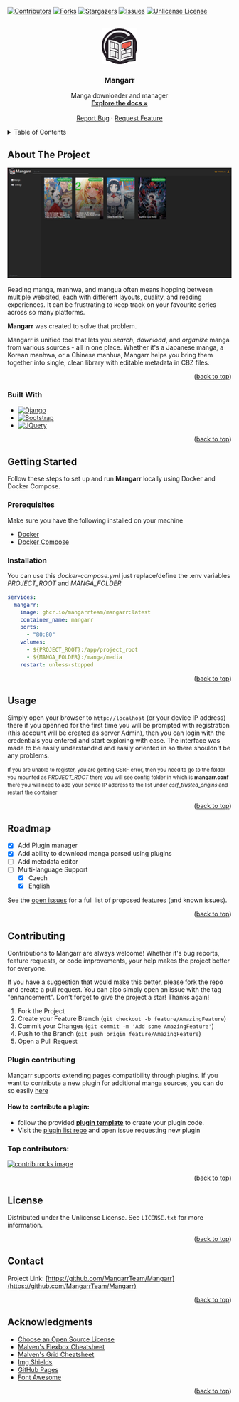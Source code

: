 <a id="readme-top"></a>
[![Contributors][contributors-shield]][contributors-url]
[![Forks][forks-shield]][forks-url]
[![Stargazers][stars-shield]][stars-url]
[![Issues][issues-shield]][issues-url]
[![Unlicense License][license-shield]][license-url]


<!-- PROJECT LOGO -->
<br />
<div align="center">
  <a href="https://github.com/MangarrTeam/Mangarr">
    <img src="images/logo.png" alt="Logo" width="80" height="80">
  </a>

  <h3 align="center">Mangarr</h3>

  <p align="center">
    Manga downloader and manager
    <br />
    <a href="https://github.com/MangarrTeam/Mangarr"><strong>Explore the docs »</strong></a>
    <br />
    <br />
    <a href="https://github.com/MangarrTeam/Mangarr/issues/new?labels=bug&template=bug-report---.md">Report Bug</a>
    &middot;
    <a href="https://github.com/MangarrTeam/Mangarr/issues/new?labels=enhancement&template=feature-request---.md">Request Feature</a>
  </p>
</div>



<!-- TABLE OF CONTENTS -->
<details>
  <summary>Table of Contents</summary>
  <ol>
    <li>
      <a href="#about-the-project">About The Project</a>
      <ul>
        <li><a href="#built-with">Built With</a></li>
      </ul>
    </li>
    <li>
      <a href="#getting-started">Getting Started</a>
      <ul>
        <li><a href="#prerequisites">Prerequisites</a></li>
        <li><a href="#installation">Installation</a></li>
      </ul>
    </li>
    <li><a href="#usage">Usage</a></li>
    <li><a href="#roadmap">Roadmap</a></li>
    <li><a href="#contributing">Contributing</a></li>
    <li><a href="#license">License</a></li>
    <li><a href="#contact">Contact</a></li>
    <li><a href="#acknowledgments">Acknowledgments</a></li>
  </ol>
</details>



<!-- ABOUT THE PROJECT -->
## About The Project

[![Main page example][product-screenshot]]()

Reading manga, manhwa, and mangua often means hopping between multiple websited, each with different layouts, quality, and reading experiences. It can be frustrating to keep track on your favourite series across so many platforms.

**Mangarr** was created to solve that problem.

Mangarr is unified tool that lets you *search*, *download*, and *organize* manga from various sources - all in one place. Whether it's a Japanese manga, a Korean manhwa, or a Chinese manhua, Mangarr helps you bring them together into single, clean library with editable metadata in CBZ files.

<p align="right">(<a href="#readme-top">back to top</a>)</p>



### Built With

* [![Django][Django.com]][Django-url]
* [![Bootstrap][Bootstrap.com]][Bootstrap-url]
* [![JQuery][JQuery.com]][JQuery-url]

<p align="right">(<a href="#readme-top">back to top</a>)</p>



<!-- GETTING STARTED -->
## Getting Started

Follow these steps to set up and run **Mangarr** locally using Docker and Docker Compose.

### Prerequisites

Make sure you have the following installed on your machine

- [Docker](https://docs.docker.com/get-docker/)
- [Docker Compose](https://docs.docker.com/compose/install/)

### Installation

You can use this *docker-compose.yml* just replace/define the .env variables *PROJECT_ROOT* and *MANGA_FOLDER*

```yml
services:
  mangarr:
    image: ghcr.io/mangarrteam/mangarr:latest
    container_name: mangarr
    ports:
      - "80:80"
    volumes:
      - ${PROJECT_ROOT}:/app/project_root
      - ${MANGA_FOLDER}:/manga/media
    restart: unless-stopped
```



<p align="right">(<a href="#readme-top">back to top</a>)</p>



<!-- USAGE EXAMPLES -->
## Usage

Simply open your browser to `http://localhost` (or your device IP address) there if you openned for the first time you will be prompted with registration (this account will be created as server Admin), then you can login with the credentials you entered and start exploring with ease. The interface was made to be easily understanded and easily oriented in so there shouldn't be any problems.

<small>If you are unable to register, you are getting CSRF error, then you need to go to the folder you mounted as *PROJECT_ROOT* there you will see config folder in which is **mangarr.conf** there you will need to add your device IP address to the list under *csrf_trusted_origins* and restart the container</small>

<p align="right">(<a href="#readme-top">back to top</a>)</p>



<!-- ROADMAP -->
## Roadmap

- [x] Add Plugin manager
- [x] Add ability to download manga parsed using plugins
- [ ] Add metadata editor
- [ ] Multi-language Support
    - [x] Czech
    - [x] English

See the [open issues](https://github.com/MangarrTeam/Mangarr/issues) for a full list of proposed features (and known issues).

<p align="right">(<a href="#readme-top">back to top</a>)</p>



<!-- CONTRIBUTING -->
## Contributing

Contributions to Mangarr are always welcome! Whether it's bug reports, feature requests, or code improvements, your help makes the project better for everyone.

If you have a suggestion that would make this better, please fork the repo and create a pull request. You can also simply open an issue with the tag "enhancement".
Don't forget to give the project a star! Thanks again!

1. Fork the Project
2. Create your Feature Branch (`git checkout -b feature/AmazingFeature`)
3. Commit your Changes (`git commit -m 'Add some AmazingFeature'`)
4. Push to the Branch (`git push origin feature/AmazingFeature`)
5. Open a Pull Request

### Plugin contributing

Mangarr supports extending pages compatibility through plugins. If you want to contribute a new plugin for additional manga sources, you can do so easily [here](https://github.com/MangarrTeam/mangarr-plugins)

#### How to contribute a plugin:

- follow the provided [**plugin template**](https://github.com/MangarrTeam/mangarr-plugin) to create your plugin code.
- Visit the [plugin list repo](https://github.com/MangarrTeam/mangarr-plugins) and open issue requesting new plugin


### Top contributors:

<a href="https://github.com/MangarrTeam/Mangarr/graphs/contributors">
  <img src="https://contrib.rocks/image?repo=MangarrTeam/Mangarr" alt="contrib.rocks image" />
</a>

<p align="right">(<a href="#readme-top">back to top</a>)</p>



<!-- LICENSE -->
## License

Distributed under the Unlicense License. See `LICENSE.txt` for more information.

<p align="right">(<a href="#readme-top">back to top</a>)</p>



<!-- CONTACT -->
## Contact

Project Link: [https://github.com/MangarrTeam/Mangarr](https://github.com/MangarrTeam/Mangarr)

<p align="right">(<a href="#readme-top">back to top</a>)</p>



<!-- ACKNOWLEDGMENTS -->
## Acknowledgments

* [Choose an Open Source License](https://choosealicense.com)
* [Malven's Flexbox Cheatsheet](https://flexbox.malven.co/)
* [Malven's Grid Cheatsheet](https://grid.malven.co/)
* [Img Shields](https://shields.io)
* [GitHub Pages](https://pages.github.com)
* [Font Awesome](https://fontawesome.com)

<p align="right">(<a href="#readme-top">back to top</a>)</p>



<!-- MARKDOWN LINKS & IMAGES -->
<!-- https://www.markdownguide.org/basic-syntax/#reference-style-links -->
[contributors-shield]: https://img.shields.io/github/contributors/MangarrTeam/Mangarr.svg?style=for-the-badge
[contributors-url]: https://github.com/MangarrTeam/Mangarr/graphs/contributors
[forks-shield]: https://img.shields.io/github/forks/MangarrTeam/Mangarr.svg?style=for-the-badge
[forks-url]: https://github.com/MangarrTeam/Mangarr/network/members
[stars-shield]: https://img.shields.io/github/stars/MangarrTeam/Mangarr.svg?style=for-the-badge
[stars-url]: https://github.com/MangarrTeam/Mangarr/stargazers
[issues-shield]: https://img.shields.io/github/issues/MangarrTeam/Mangarr.svg?style=for-the-badge
[issues-url]: https://github.com/MangarrTeam/Mangarr/issues
[license-shield]: https://img.shields.io/github/license/MangarrTeam/Mangarr.svg?style=for-the-badge
[license-url]: https://github.com/MangarrTeam/Mangarr/blob/master/LICENSE.txt
[product-screenshot]: images/example.png
[Django.com]: https://img.shields.io/badge/Django-092E20?style=for-the-badge&logo=Django&logoColor=white
[Django-url]: https://www.djangoproject.com
[Bootstrap.com]: https://img.shields.io/badge/Bootstrap-563D7C?style=for-the-badge&logo=bootstrap&logoColor=white
[Bootstrap-url]: https://getbootstrap.com
[JQuery.com]: https://img.shields.io/badge/jQuery-0769AD?style=for-the-badge&logo=jquery&logoColor=white
[JQuery-url]: https://jquery.com 

